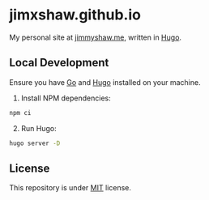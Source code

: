 # jimxshaw.github.io

My personal site at [jimmyshaw.me](https://jimmyshaw.me), written in [Hugo](https://github.com/gohugoio/hugo).

## Local Development

Ensure you have [Go](https://go.dev/doc/install) and [Hugo](https://gohugo.io/installation/) installed on your machine.

1. Install NPM dependencies:

```sh
npm ci 
```

2. Run Hugo:

```sh
hugo server -D
```

## License

This repository is under [MIT](https://github.com/jimxshaw/jimxshaw.github.io/blob/master/LICENSE) license.
